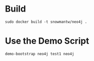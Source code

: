
# Build

    sudo docker build -t snowmantw/neo4j .

# Use the Demo Script
    
    demo-bootstrap neo4j test1 neo4j
